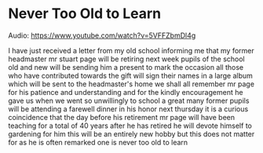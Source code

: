 # Never Too Old to Learn

Audio: https://www.youtube.com/watch?v=5VFFZbmDl4g

I have just received a letter from my
old school
informing me that my former headmaster
mr stuart page
will be retiring next week
pupils of the school old and new
will be sending him a present to mark
the occasion
all those who have contributed towards
the gift will sign their names in a
large album which will be sent to the
headmaster's home
we shall all remember mr page for his
patience and understanding
and for the kindly encouragement he gave
us
when we went so unwillingly to school
a great many former pupils will be
attending a farewell dinner in his honor
next thursday
it is a curious coincidence that the day
before his retirement
mr page will have been teaching for a
total of 40 years
after he has retired
he will devote himself to gardening
for him this will be an entirely new
hobby
but this does not matter
for as he is often remarked
one is never too old to learn
